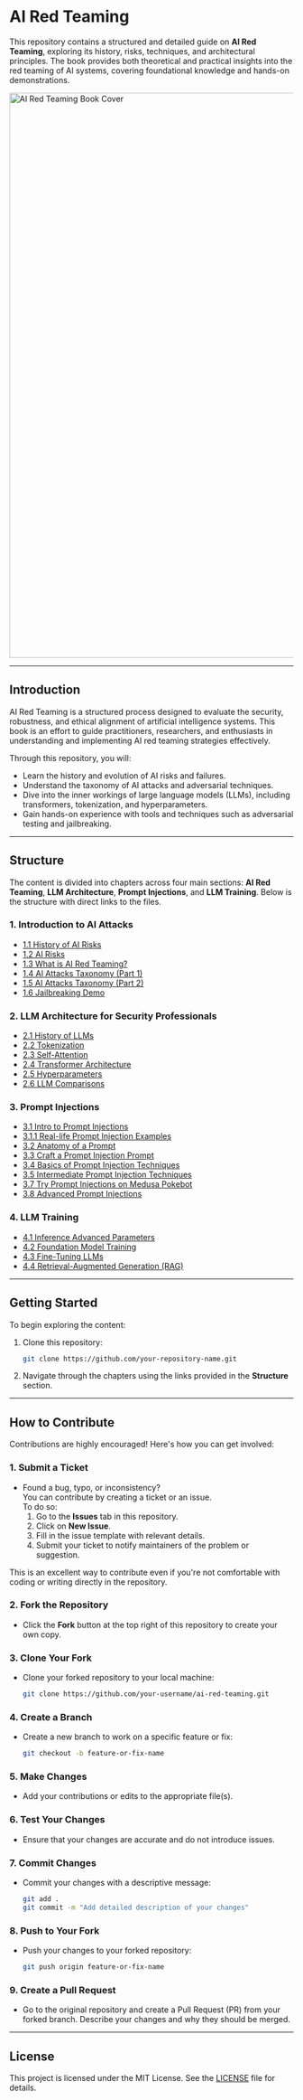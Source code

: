 # **AI Red Teaming**

This repository contains a structured and detailed guide on **AI Red Teaming**, exploring its history, risks, techniques, and architectural principles. The book provides both theoretical and practical insights into the red teaming of AI systems, covering foundational knowledge and hands-on demonstrations.

<img src="https://github.com/user-attachments/assets/c19c4858-5e81-44cc-923f-45ca8062f8c7" alt="AI Red Teaming Book Cover" width="1000" />

---

## **Introduction**

AI Red Teaming is a structured process designed to evaluate the security, robustness, and ethical alignment of artificial intelligence systems. This book is an effort to guide practitioners, researchers, and enthusiasts in understanding and implementing AI red teaming strategies effectively.

Through this repository, you will:
- Learn the history and evolution of AI risks and failures.
- Understand the taxonomy of AI attacks and adversarial techniques.
- Dive into the inner workings of large language models (LLMs), including transformers, tokenization, and hyperparameters.
- Gain hands-on experience with tools and techniques such as adversarial testing and jailbreaking.

---

## **Structure**

The content is divided into chapters across four main sections: **AI Red Teaming**, **LLM Architecture**, **Prompt Injections**, and **LLM Training**. Below is the structure with direct links to the files.

### **1. Introduction to AI Attacks**
- [1.1 History of AI Risks](content/1_intro_ai_red_teaming/1_1_history_of_ai_risks.md)
- [1.2 AI Risks](content/1_intro_ai_red_teaming/1_2_ai_risks.md)
- [1.3 What is AI Red Teaming?](content/1_intro_ai_red_teaming/1_3_ai_red_teaming.md)
- [1.4 AI Attacks Taxonomy (Part 1)](content/1_intro_ai_red_teaming/1_4_ai_attacks_taxonomy_part_1.md)
- [1.5 AI Attacks Taxonomy (Part 2)](content/1_intro_ai_red_teaming/1_5_ai_attacks_taxonomy_part_2.md)
- [1.6 Jailbreaking Demo](content/1_intro_ai_red_teaming/1_6_jailbreaking_demo.md)

### **2. LLM Architecture for Security Professionals**
- [2.1 History of LLMs](content/2_llm_architecture/2_1_history_of_llms.md)
- [2.2 Tokenization](content/2_llm_architecture/2_2_tokenization.md)
- [2.3 Self-Attention](content/2_llm_architecture/2_3_self_attention.md)
- [2.4 Transformer Architecture](content/2_llm_architecture/2_4_transformer.md)
- [2.5 Hyperparameters](content/2_llm_architecture/2_5_hyperparameters.md)
- [2.6 LLM Comparisons](content/2_llm_architecture/2_6_llm_comparisons.md)

### **3. Prompt Injections**
- [3.1 Intro to Prompt Injections](content/3_prompt_injections/3_1_intro_prompt_injections.md)
- [3.1.1 Real-life Prompt Injection Examples](content/3_prompt_injections/3_1_1_realife_prompt_injection_examples.md)
- [3.2 Anatomy of a Prompt](content/3_prompt_injections/3_2_anatomy_of_a_prompt.md)
- [3.3 Craft a Prompt Injection Prompt](content/3_prompt_injections/3_3_craft_a_prompt_injection_prompt.md)
- [3.4 Basics of Prompt Injection Techniques](content/3_prompt_injections/3_4_basics_of_prompt_injection_techniques.md)
- [3.5 Intermediate Prompt Injection Techniques](content/3_prompt_injections/3_5_intermediate_prompt_injection_techniques.md)
- [3.7 Try Prompt Injections on Medusa Pokebot](content/3_prompt_injections/3_7_try_prompt_injections_on_medusa_pokebot.md)
- [3.8 Advanced Prompt Injections](content/3_prompt_injections/3_8_advance_prompt_injections.md)

### **4. LLM Training**
- [4.1 Inference Advanced Parameters](content/4_llm_training/4_1_inference_advance_params.md)
- [4.2 Foundation Model Training](content/4_llm_training/4_2_foundation_model_training.md)
- [4.3 Fine-Tuning LLMs](content/4_llm_training/4_3_finetuing_llms.md)
- [4.4 Retrieval-Augmented Generation (RAG)](content/4_llm_training/4_4_rag.md)

---

## **Getting Started**

To begin exploring the content:
1. Clone this repository:
   ```bash
   git clone https://github.com/your-repository-name.git
   ```
2. Navigate through the chapters using the links provided in the **Structure** section.

---

## **How to Contribute**

Contributions are highly encouraged! Here's how you can get involved:

### 1. **Submit a Ticket**
   - Found a bug, typo, or inconsistency?  
     You can contribute by creating a ticket or an issue.  
     To do so:
     1. Go to the **Issues** tab in this repository.
     2. Click on **New Issue**.
     3. Fill in the issue template with relevant details.
     4. Submit your ticket to notify maintainers of the problem or suggestion.

   This is an excellent way to contribute even if you're not comfortable with coding or writing directly in the repository.

### 2. **Fork the Repository**
   - Click the **Fork** button at the top right of this repository to create your own copy.

### 3. **Clone Your Fork**
   - Clone your forked repository to your local machine:
     ```bash
     git clone https://github.com/your-username/ai-red-teaming.git
     ```

### 4. **Create a Branch**
   - Create a new branch to work on a specific feature or fix:
     ```bash
     git checkout -b feature-or-fix-name
     ```

### 5. **Make Changes**
   - Add your contributions or edits to the appropriate file(s).

### 6. **Test Your Changes**
   - Ensure that your changes are accurate and do not introduce issues.

### 7. **Commit Changes**
   - Commit your changes with a descriptive message:
     ```bash
     git add .
     git commit -m "Add detailed description of your changes"
     ```

### 8. **Push to Your Fork**
   - Push your changes to your forked repository:
     ```bash
     git push origin feature-or-fix-name
     ```

### 9. **Create a Pull Request**
   - Go to the original repository and create a Pull Request (PR) from your forked branch. Describe your changes and why they should be merged.

---

## **License**

This project is licensed under the MIT License. See the [LICENSE](LICENSE) file for details.
